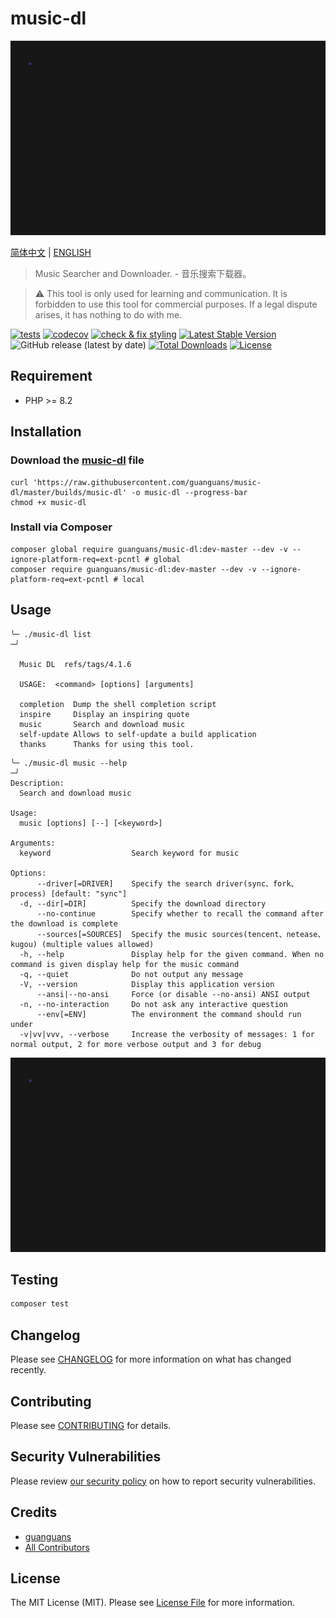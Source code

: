 # music-dl

<p align="center"><img src="resources/music-dl.gif" alt="usage" title="usage"></p>

[简体中文](README-zh_CN.md) | [ENGLISH](README.md)

> Music Searcher and Downloader. - 音乐搜索下载器。

> :warning: This tool is only used for learning and communication. It is forbidden to use this tool for commercial purposes. If a legal dispute arises, it has nothing to do with me.

[![tests](https://github.com/guanguans/music-dl/workflows/tests/badge.svg)](https://github.com/guanguans/music-dl/actions)
[![codecov](https://codecov.io/gh/guanguans/music-dl/branch/master/graph/badge.svg?token=Ja51ScYtHN)](https://codecov.io/gh/guanguans/music-dl)
[![check & fix styling](https://github.com/guanguans/music-dl/actions/workflows/php-cs-fixer.yml/badge.svg)](https://github.com/guanguans/music-dl/actions)
[![Latest Stable Version](https://poser.pugx.org/guanguans/music-dl/v)](//packagist.org/packages/guanguans/music-dl)
![GitHub release (latest by date)](https://img.shields.io/github/v/release/guanguans/music-dl)
[![Total Downloads](https://poser.pugx.org/guanguans/music-dl/downloads)](//packagist.org/packages/guanguans/music-dl)
[![License](https://poser.pugx.org/guanguans/music-dl/license)](//packagist.org/packages/guanguans/music-dl)

## Requirement

* PHP >= 8.2

## Installation

### Download the [music-dl](./builds/music-dl) file

```shell
curl 'https://raw.githubusercontent.com/guanguans/music-dl/master/builds/music-dl' -o music-dl --progress-bar
chmod +x music-dl
```

### Install via Composer

```shell
composer global require guanguans/music-dl:dev-master --dev -v --ignore-platform-req=ext-pcntl # global
composer require guanguans/music-dl:dev-master --dev -v --ignore-platform-req=ext-pcntl # local
```

## Usage

```shell
╰─ ./music-dl list                                                                                                        ─╯

  Music DL  refs/tags/4.1.6

  USAGE:  <command> [options] [arguments]

  completion  Dump the shell completion script
  inspire     Display an inspiring quote
  music       Search and download music
  self-update Allows to self-update a build application
  thanks      Thanks for using this tool.
```

```shell
╰─ ./music-dl music --help                                                                                                      ─╯
Description:
  Search and download music

Usage:
  music [options] [--] [<keyword>]

Arguments:
  keyword                  Search keyword for music

Options:
      --driver[=DRIVER]    Specify the search driver(sync、fork、process) [default: "sync"]
  -d, --dir[=DIR]          Specify the download directory
      --no-continue        Specify whether to recall the command after the download is complete
      --sources[=SOURCES]  Specify the music sources(tencent、netease、kugou) (multiple values allowed)
  -h, --help               Display help for the given command. When no command is given display help for the music command
  -q, --quiet              Do not output any message
  -V, --version            Display this application version
      --ansi|--no-ansi     Force (or disable --no-ansi) ANSI output
  -n, --no-interaction     Do not ask any interactive question
      --env[=ENV]          The environment the command should run under
  -v|vv|vvv, --verbose     Increase the verbosity of messages: 1 for normal output, 2 for more verbose output and 3 for debug
```

![usage](resources/music-dl.gif)

## Testing

```bash
composer test
```

## Changelog

Please see [CHANGELOG](CHANGELOG.md) for more information on what has changed recently.

## Contributing

Please see [CONTRIBUTING](.github/CONTRIBUTING.md) for details.

## Security Vulnerabilities

Please review [our security policy](../../security/policy) on how to report security vulnerabilities.

## Credits

* [guanguans](https://github.com/guanguans)
* [All Contributors](../../contributors)

## License

The MIT License (MIT). Please see [License File](LICENSE) for more information.
